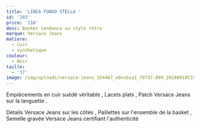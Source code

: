 ```yaml
---
title: 'LINEA FONDO STELLA '
id: '203'
price: '110'
desc: Basket tendance au style rétro
marque: Versace Jeans
matiere:
  - Cuir
  - synthetique
couleur:
  - Noir
taille:
  - '37'
image: /img/uploads/versace-jeans_154467_e0vsbsa1_70737-899_20180918t152533_01.jpg
---
```

Empiècements en cuir suédé véritable, Lacets plats, Patch Versace Jeans sur la languette.

Détails Versace Jeans sur les côtés, Paillettes sur l'ensemble de la basket, Semelle gravée Versace Jeans certifiant l'authenticité
